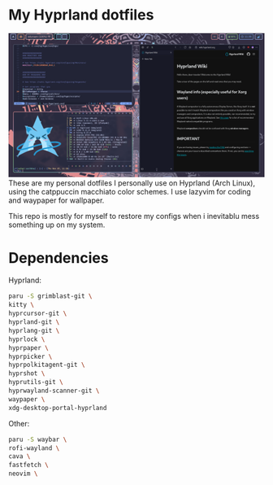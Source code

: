 # My Hyprland dotfiles
![Hyprland screenshot](https://github.com/RafaelJust/Hyprland-dotfiles/blob/master/assets/screenshot.png?raw=true)
These are my personal dotfiles I personally use on Hyprland (Arch Linux), using the catppuccin macchiato color schemes.
I use lazyvim for coding and waypaper for wallpaper.

This repo is mostly for myself to restore my configs when i inevitablu mess something up on my system.

# Dependencies
Hyprland:
```sh
paru -S grimblast-git \
kitty \
hyprcursor-git \
hyprland-git \
hyprlang-git \
hyprlock \
hyprpaper \
hyprpicker \
hyprpolkitagent-git \
hyprshot \
hyprutils-git \
hyprwayland-scanner-git \
waypaper \
xdg-desktop-portal-hyprland
```
Other: 
```sh
paru -S waybar \
rofi-wayland \
cava \
fastfetch \
neovim \
```
